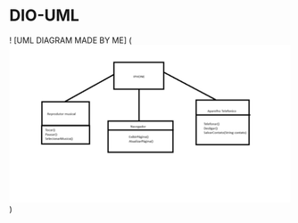 # DIO-UML

! [UML DIAGRAM MADE BY ME] (![uml.png](https://github.com/Idespair/DIO-UML/blob/main/uml.png))